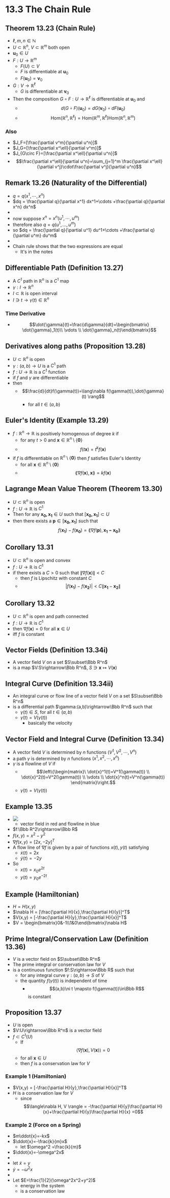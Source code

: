 # 13.3 The Chain Rule
## Theorem 13.23 (Chain Rule)
* $\ell,m,n\in\mathbb{N}$
* $U\subset\mathbb{R}^n$, $V\subset\mathbb{R}^m$ both open
* $\mathbf{u}_0\in U$
* $F:U\rightarrow\mathbb{R}^m$
	* $F(U)\subset V$
	* $F$ is differentiable at $\mathbf{u}_0$ 
	* $F(\mathbf{u}_0)=\mathbf{v}_0$
* $G:V\rightarrow\mathbb{R}^\ell$
	* $G$ is differentiable at $\mathbf{v}_0$ 
* Then the composition $G\circ F: U\rightarrow\mathbb{R}^\ell$ is differentiable at $\mathbf{u}_0$ and
	* $$d(G\circ F)(\mathbf{u}_0)=dG(\mathbf{v}_0)\circ dF(\mathbf{u}_0)$$
	* $$\text{Hom}(\mathbb{R}^n,\mathbb{R}^\ell)=\text{Hom}(\mathbb{R}^m,\mathbb{R}^\ell)\text{Hom}(\mathbb{R}^n,\mathbb{R}^m)$$

### Also
* $J_F=[\frac{\partial v^m}{\partial u^n}]$
* $J_G=[\frac{\partial x^\ell}{\partial v^m}]$
* $J_{G\circ F}=[\frac{\partial x^\ell}{\partial u^n}]$
* $$\frac{\partial x^\ell}{\partial u^n}=\sum_{j=1}^m \frac{\partial x^\ell}{\partial v^j}\cdot\frac{\partial v^j}{\partial u^n}$$


## Remark 13.26 (Naturality of the Differential)
* $q= q(x^1,\cdots,x^n)$
* $dq = \frac{\partial q}{\partial x^1} dx^1+\cdots +\frac{\partial q}{\partial x^n} dx^n$
* 
* now suppose $x^n = x^n(u^1,\cdots, u^m)$
* therefore also $q=q(u^1,\dots,u^m)$
* so $dq = \frac{\partial q}{\partial u^1} du^1+\cdots +\frac{\partial q}{\partial u^m} du^m$
* 
* Chain rule shows that the two expressions are equal
	* It's in the notes


## Differentiable Path (Definition 13.27)
* A $C^1$ path in $\mathbb{R}^n$ is a $C^1$ map
* $\gamma:I\rightarrow\mathbb{R}^n$
* $I\subset\mathbb{R}$ is open interval
* $I\ni t \rightarrow \gamma(t)\in\mathbb{R}^n$

### Time Derivative
* $$\dot{\gamma}(t)=\frac{d\gamma}{dt}=\begin{bmatrix} \dot{\gamma}_1(t)\\ \vdots \\ \dot{\gamma}_n(t)\end{bmatrix}$$


## Derivatives along paths (Proposition 13.28)
* $U\subset\mathbb{R}^n$ is open
* $\gamma:(a,b)\rightarrow U$ is a $C^1$ path
* $f:U\rightarrow\mathbb{R}$ is a $C^1$ function
* if $f$ and $\gamma$ are differentiable
* then
	* $$\frac{d}{dt}f(\gamma(t))=\lang\nabla f(\gamma(t)),\dot{\gamma}(t) \rang$$
		* for all $t\in(a,b)$

## Euler's Identity (Example 13.29)
* $f:\mathbb{R}^n\rightarrow\mathbb{R}$ is positively homogenous of degree $k$ if 
	* for any $t>0$ and $\mathbf{x}\in\mathbb{R}^n\setminus\{\mathbf{0}\}$
	* $$f(t\mathbf{x})=t^kf(\mathbf{x})$$
* if $f$ is differentiable on $\mathbb{R}^n\setminus\{\mathbf{0}\}$ then $f$ satisfies Euler's Identity
	* for all $\mathbf{x}\in\mathbb{R}^n\setminus\{\mathbf{0}\}$
	* $$\lang\nabla f(\mathbf{x}),\mathbf{x}\rang = kf(\mathbf{x})$$

## Lagrange Mean Value Theorem (Theorem 13.30)
* $U\subset\mathbb{R}^n$ is open
* $f:U\rightarrow\mathbb{R}$ is $C^1$
* Then for any $\mathbf{x_0,x_1}\in U$ such that $[\mathbf{x_0,x_1}]\subset U$
* then there exists a $\mathbf{p}\in [\mathbf{x_0,x_1}]$ such that $$f(\mathbf{x_1})-f(\mathbf{x_0})=\lang\nabla f(\mathbf{p}),\mathbf{x_1-x_0}\rang$$

## Corollary 13.31 
* $U\subset\mathbb{R}^n$ is open and convex
* $f:U\rightarrow\mathbb{R}$ is $C^1$
* if there exists a $C>0$ such that $\lVert\nabla f(\mathbf{x})\rVert < C$
	* then $f$ is Lipschitz with constant $C$
	* $$|f(\mathbf{x_1})-f(\mathbf{x_2})|< C\lVert\mathbf{x_1}-\mathbf{x_2}\rVert$$

## Corollary 13.32
* $U\subset\mathbb{R}^n$ is open and path connected
* $f:U\rightarrow\mathbb{R}$ is $C^1$ 
* then $\nabla f(\mathbf{x})=0$ for all $\mathbf{x}\in U$
* iff $f$ is constant

## Vector Fields (Definition 13.34i)
* A vector field $V$ on a set $S\subset\Bbb R^n$
* is a map $V:S\rightarrow\Bbb R^n$, $S\ni\mathbf{x}\mapsto V(\mathbf{x})$

## Integral Curve (Definition 13.34ii)
* An integral curve or flow line of a vector field $V$ on a set $S\subset\Bbb R^n$
* is a differential path $\gamma:(a,b)\rightarrow\Bbb R^n$ such that
	* $\gamma(t)\in S$, for all $t\in(a,b)$
	* $\dot{\gamma}(t)=V(\gamma(t))$
		* basically the velocity 


## Vector Field and Integral Curve (Definition 13.34)
* A vector field $V$ is determined by $n$ functions $(V^1,V^2,\cdots,V^n)$
* a path $\gamma$ is determined by $n$ functions $(x^1,x^2,\cdots,x^n)$
* $\gamma$ is a flowline of $V$ if 
	* $$\left\{\begin{matrix}\
		\dot{x}^1(t)=V^1(\gamma(t)) \\
		\dot{x}^2(t)=V^2(\gamma(t)) \\
		\vdots \\
		\dot{x}^n(t)=V^n(\gamma(t))
	\end{matrix}\right.$$
	* $\dot{\gamma}(t)=V(\gamma(t))$

## Example 13.35
* ![](vectorField.png)
	* vector field in red and flowline in blue
* $f:\Bbb R^2\rightarrow\Bbb R$
* $f(x,y)=x^2-y^2$
* $\nabla f(x,y) = [2x,-2y]^T$
* A flow line of $\nabla f$ is given by a pair of functions $x(t),y(t)$ satisfying
	* $\dot{x}(t) = 2x$
	* $\dot{y}(t) = -2y$
* So 
	* $x(t) = x_0e^{2t}$
	* $y(t) = y_0e^{-2t}$

## Example (Hamiltonian)
* $H=H(x,y)$
* $\nabla H = [\frac{\partial H}{x},\frac{\partial H}{y}]^T$
* $V(x,y) = [-\frac{\partial H}{y},\frac{\partial H}{x}]^T$
* $V = \begin{bmatrix}0&-1\\1&0\end{bmatrix}\nabla H$

## Prime Integral/Conservation Law (Definition 13.36)
* $V$ is a vector field on $S\subset\Bbb R^n$
* The prime integral or conservation law for $V$ 
* is a continuous function $f:S\rightarrow\Bbb R$ such that 
	* for any integral curve $\gamma:(a,b)\rightarrow S$ of $V$
	* the quantity $f(\gamma(t))$ is independent of time
		* $$(a,b)\ni t \mapsto f(\gamma(t))\in\Bbb R$$ is constant

## Proposition 13.37
* $U$ is open
* $V:U\rightarrow\Bbb R^n$ is a vector field
* $f\subset C^1(U)$
	* If $$\langle\nabla f(\mathbf{x}), V(\mathbf{x}) \rangle = 0$$
	* for all $\mathbf{x}\in U$
	* then $f$ is a conservation law for $V$

### Example 1 (Hamiltonian)
* $V(x,y) = [-\frac{\partial H}{y},\frac{\partial H}{x}]^T$
* $H$ is a conservation law for $V$
	* since $$\langle\nabla H, V \rangle = -\frac{\partial H}{y}\frac{\partial H}{x}+\frac{\partial H}{y}\frac{\partial H}{x} =0$$

### Example 2 (Force on a Spring)
* $m\ddot{x}=-kx$
* $\ddot{x}=-\frac{k}{m}x$
	* let $\omega^2 =\frac{k}{m}$
* $\ddot{x}=-\omega^2x$
* 
* let $\dot{x}=y$
* $\dot{y}=-\omega^2x$
* 
* Let $E=\frac{1}{2}(\omega^2x^2+y^2)$
	* energy in the system
	* is a conservation law
	